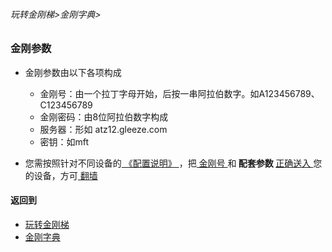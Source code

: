 ###### 玩转金刚梯>金刚字典>
### 金刚参数

- 金刚参数由以下各项构成
  - 金刚号：由一个拉丁字母开始，后按一串阿拉伯数字。如A123456789、C123456789
  - 金刚密码：由8位阿拉伯数字构成
  - 服务器：形如 atz12.gleeze.com
  - 密钥：如mft
 
- 您需按照针对不同设备的[ 《配置说明》 ](https://github.com/a2zitpro/web/blob/master/LadderFree/kkDictionary/KKLadderConfigration/KKLadderConfigration.md)，把[ 金刚号 ](https://github.com/a2zitpro/web/blob/master/LadderFree/kkDictionary/KKIDMultipurpose.md)和<Strong> 配套参数 </Strong>[ 正确送入 ](https://github.com/a2zitpro/web/blob/master/LadderFree/kkDictionary/ConsiderationsWhileConfigureKKID.md)您的设备，方可[ 翻墙 ](https://github.com/a2zitpro/web/blob/master/LadderFree/kkDictionary/OverTheWall.md)

#### 返回到
- [玩转金刚梯](https://github.com/a2zitpro/web/blob/master/LadderFree/A.md)
- [金刚字典](https://github.com/a2zitpro/web/blob/master/LadderFree/kkDictionary/KKDictionary.md)


